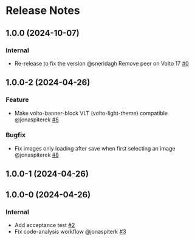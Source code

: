 # Release Notes

<!-- You should *NOT* be adding new change log entries to this file.
     You should create a file in the news directory instead.
     For helpful instructions, please see:
     https://6.docs.plone.org/contributing/index.html?highlight=towncrier#change-log-entry
-->

<!-- towncrier release notes start -->

## 1.0.0 (2024-10-07)

### Internal

- Re-release to fix the version @sneridagh
  Remove peer on Volto 17 [#0](https://github.com/volto-banner-block/pull/0)

## 1.0.0-2 (2024-04-26)

### Feature

- Make volto-banner-block VLT (volto-light-theme) compatible @jonaspiterek [#6](https://github.com/volto-banner-block/pull/6)

### Bugfix

- Fix images only loading after save when first selecting an image @jonaspiterek [#8](https://github.com/volto-banner-block/pull/8)

## 1.0.0-1 (2024-04-26)

## 1.0.0-0 (2024-04-26)

### Internal

- Add acceptance test [#2](https://github.com/volto-banner-block/pull/2)
- Fix code-analysis workflow @jonaspiterk [#3](https://github.com/volto-banner-block/pull/3)

